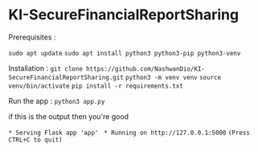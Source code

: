 # KI-SecureFinancialReportSharing

Prerequisites :

```sudo apt update```
```sudo apt install python3 python3-pip python3-venv```

Installation :
```git clone https://github.com/NashwanDio/KI-SecureFinancialReportSharing.git```
```python3 -m venv venv```
```source venv/bin/activate```
```pip install -r requirements.txt```

Run the app :
```python3 app.py```

if this is the output then you're good

```* Serving Flask app 'app' ```
```* Running on http://127.0.0.1:5000```
```(Press CTRL+C to quit)```

